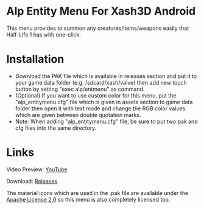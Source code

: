 # Alp Entity Menu For Xash3D Android
This menu provides to summon any creatures/items/weapons easily that Half-Life 1 has with one-click.

# Installation
- Download the PAK file which is available in releases section and put it to your game data folder (e.g. /sdcard/xash/valve) then add new touch button by setting "exec alp/entmenu" as command.
- (Optional) If you want to use custom color for this menu, put the "alp_entitymenu.cfg" file which is given in assets section to game data folder then open it with text mode and change the RGB color values which are given between double quotation marks.
- Note: When adding "alp_entitymenu.cfg" file, be sure to put two pak and cfg files into the same directory.
# Links

Video Preview: [YouTube](https://youtu.be/xoOuB6kJx6I)

Download: [Releases](https://github.com/Alprnn357/alp-entity-menu/releases)

The material icons which are used in the .pak file are available under the [Apache License 2.0](https://github.com/Alprnn357/cs16-menu-extended/blob/main/LICENSE.md) so this menu is also completely licensed too.
